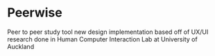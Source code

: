 # Peerwise
Peer to peer study tool new design implementation based off of UX/UI research done in Human Computer Interaction Lab at University of Auckland
